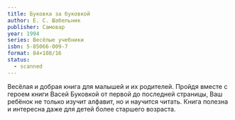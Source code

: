 ```yaml
---
title: Буковка за буковкой
author: Е. С. Шабельник
publisher: Самовар
year: 1994
series: Весёлые учебники
isbn: 5-85066-009-7
format: 84×108/16
status:
  - scanned
---
```


Весёлая и добрая книга для малышей и их родителей. Пройдя вместе с героем книги Васей Буковкой от первой до последней страницы, Ваш ребёнок не только изучит алфавит, но и научится читать. Книга полезна и интересна даже для детей более старшего возраста.
